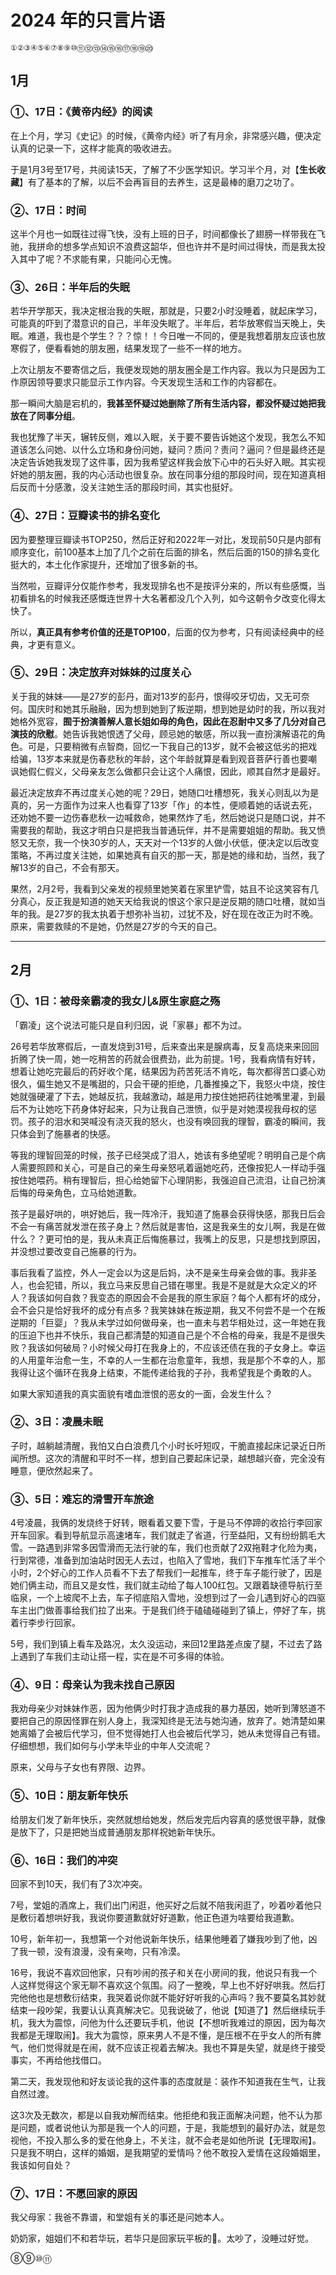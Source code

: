 # 2024 年的只言片语

```
①②③④⑤⑥⑦⑧⑨⑩⑪⑫⑬⑭⑮⑯⑰⑱⑲⑳
```

## 1月

### ①、17日：《黄帝内经》的阅读

在上个月，学习《史记》的时候，《黄帝内经》听了有月余，非常感兴趣，便决定认真的记录一下，这样才能真的吸收进去。

于是1月3号至17号，共阅读15天，了解了不少医学知识。学习半个月，对【**生长收藏**】有了基本的了解，以后不会再盲目的去养生，这是最棒的磨刀之功了。

### ②、17日：时间

这半个月也一如既往过得飞快，没有上班的日子，时间都像长了翅膀一样带我在飞驰，我拼命的想多学点知识不浪费这韶华，但也许并不是时间过得快，而是我太投入其中了呢？不求能有果，只能问心无愧。


### ③、26日：半年后的失眠

若华开学那天，我决定根治我的失眠，那就是，只要2小时没睡着，就起床学习，可能真的吓到了潜意识的自己，半年没失眠了。半年后，若华放寒假当天晚上，失眠。难道，我也是个学生？？？惊！！今日唯一不同的，便是我想着朋友应该也放寒假了，便看看她的朋友圈，结果发现了一些不一样的地方。

上次让朋友不要寄信之后，我便发现她的朋友圈全是工作内容。我以为只是因为工作原因领导要求只能显示工作内容。今天发现生活和工作的内容都在。

那一瞬间大脑是宕机的，**我甚至怀疑过她删除了所有生活内容，都没怀疑过她把我放在了同事分组**。

我也犹豫了半天，辗转反侧，难以入眠，关于要不要告诉她这个发现，我怎么不知道该怎么问她、以什么立场和身份问她，疑问？质问？责问？逼问？但是最终还是决定告诉她我发现了这件事，因为我希望这样我会放下心中的石头好入眠。其实视奸她的朋友圈，我的内心活动也很复杂。放在同事分组的那段时间，现在知道真相后反而十分感激，没关注她生活的那段时间，其实也挺好。

### ④、27日：豆瓣读书的排名变化

因为要整理豆瓣读书TOP250，然后正好和2022年一对比，发现前50只是内部有顺序变化，前100基本上加了几个之前在后面的排名，然后后面的150的排名变化挺大的，本土化作家提升，还增加了很多新的书。

当然啦，豆瓣评分仅能作参考，我发现排名也不是按评分来的，所以有些感慨，当初看排名的时候我还感慨连世界十大名著都没几个入列，如今这朝令夕改变化得太快了。

所以，**真正具有参考价值的还是TOP100**，后面的仅为参考，只有阅读经典中的经典，才更有意义。

### ⑤、29日：决定放弃对妹妹的过度关心

关于我的妹妹——是27岁的彭丹，面对13岁的彭丹，恨得咬牙切齿，又无可奈何。国庆时和她其乐融融，因为想到她到了叛逆期，想到她是幼时的我，所以我对她格外宽容，**囿于扮演善解人意长姐如母的角色，因此在忍耐中又多了几分对自己演技的欣慰**。她告诉我她恨透了父母，顾忌她的敏感，所以我一直扮演解语花的角色。可是，只要稍微有点智商，回忆一下我自己的13岁，就不会被这低劣的把戏给骗，13岁本来就是伤春悲秋的年龄，这个年龄就算是看到观音菩萨行善也要嘲讽她假仁假义，父母亲友怎么做都只会让这个人痛恨，因此，顺其自然才是最好。

最近决定放弃不再过度关心她的呢？29日，她随口吐槽想死，我关心则乱以为是真的，另一方面作为过来人也看穿了13岁「作」的本性，便顺着她的话说去死，还劝她不要一边伤春悲秋一边喊救命，她果然炸了毛，然后她说只是随口说，并不需要我的帮助，我这才明白只是把我当普通玩伴，并不是需要姐姐的帮助。我又愤怒又无奈，我一个快30岁的人，天天对一个13岁的人做小伏低，便决定以后改变策略，不再过度关注她，如果她真有自灭的那一天，那是她的缘和劫，当然，我了解13岁的自己，不会有那天。

果然，2月2号，我看到父亲发的视频里她笑着在家里铲雪，姑且不论这笑容有几分真心，反正我是知道的她天天给我说的恨这个家只是逆反期的随口吐槽，就如当年的我。是27岁的我太执着于想弥补当初，过犹不及，好在现在改正为时不晚。原来，需要救赎的不是她，仍然是27岁的今天的自己。

---

## 2月

### ①、1日：被母亲霸凌的我女儿&原生家庭之殇

「霸凌」这个说法可能只是自利归因，说「家暴」都不为过。

26号若华放寒假后，一直发烧到31号，后来查出来是腺病毒，反复高烧来来回回折腾了快一周，她一吃稍苦的药就会很费劲，此为前提。1号，我看病情有好转，想着让她吃完最后的药好收个尾，结果因为药苦死活不肯吃，每次都得苦口婆心劝很久，偏生她又不是嘴甜的，只会干硬的拒绝，几番推搡之下，我怒火中烧，按住她就强硬灌了下去，她越反抗，我越激动，越是用力按住她把药往她嘴里灌，到最后不为让她吃下药身体好起来，只为让我自己泄愤，似乎是对她漠视我母权的惩罚。孩子的泪水和哭喊没有浇灭我的怒火，也没有唤回我的理智，霸凌的瞬间，我只体会到了施暴者的快感。

等我的理智回笼的时候，孩子已经哭成了泪人，她该有多绝望呢？明明自己是个病人需要照顾和关心，可是自己的亲生母亲怒吼着逼她吃药，还像按犯人一样动手强按住她喂药。稍有理智后，担心给她留下心理阴影，我强迫自己流泪，让自己扮演后悔的母亲角色，立马给她道歉。

孩子是最好哄的，哄好她后，我一阵冷汗，我知道了施暴会获得快感，那我日后会不会一有痛苦就发泄在孩子身上？然后就是害怕，这是我亲生的女儿啊，我是在做什么？？更可怕的是，我从未真正后悔施暴过，我嘴上的反思，只是想找到原因，并没想过要改变自己施暴的行为。

事后我看了监控，外人一定会以为这是后妈，决不是亲生母亲会做的事。我非圣人，也会犯错，所以，我立马来反思自己错在哪里。我是不是就是大众定义的坏人？我该如何自救？我变态的原因会不会是我的原生家庭？每个人都有坏的成分，会不会只是恰好我坏的成分有点多？我笑妹妹在叛逆期，我又不何尝不是一个在叛逆期的「巨婴」？我从未学过如何做母亲，也一直未与若华相处过，这一年她在我的压迫下也并不快乐，我自己都清楚的知道自己是个不合格的母亲，我是不是很失败？我该如何破局？小时候父母打在我身上的，不应该还债在我的子女身上。幸运的人用童年治愈一生，不幸的人一生都在治愈童年，我想，我是那个不幸的人，那我得让这个循环在我身上结束，不能传递给我的子孙，我希望我是个勇敢的人。

如果大家知道我的真实面貌有嗜血泄恨的恶女的一面，会发生什么？


### ②、3日：凌晨未眠

子时，越躺越清醒，我怕又白白浪费几个小时长吁短叹，干脆直接起床记录近日所闻所想。这次的清醒和平时不一样，想到自己要起床记录，越想越兴奋，完全没有睡意，便欣然起来了。

### ③、5日：难忘的滑雪开车旅途

4号凌晨，我俩的发烧终于好转，眼看着又要下雪，于是马不停蹄的收拾行李回家开车回家。看到导航显示高速堵车，我们就走了省道，行至益阳，又有纷纷鹅毛大雪。一路遇到非常多因雪滑而无法行驶的车，我们也贡献了2双拖鞋才化险为夷，行到常德，准备到加油站时因无人去过，也陷入了雪地，我们下车推车忙活了半个小时，2个好心的工作人员看不下去了帮我们一起推车，终于车子能行驶了，因是她们俩主动，而且又是女性，我们就主动给了每人100红包。又跟着缺德导航行至临泉，一个上坡爬不上去，车子彻底陷入雪地，没想到过了一会儿遇到好心的四驱车主出门做善事给我们拉了出来。于是我们终于磕磕碰碰到了镇上，停好了车，挑着行李步行回家。

5号，我们到镇上看车及路况，太久没运动，来回12里路差点废了腿，不过去了路上遇到了车我们主动让搭一程，实在是不可多得的体验。

### ④、9日：母亲认为我未找自己原因

我劝母亲少对妹妹作恶，因为他俩少时打我才造成我的暴力基因，她听到薄怒道不要把自己的原因怪罪在别人身上，我深知终是无法与她沟通，放弃了。她清楚如果她离婚了会被后代学习，但不觉得她打人也会被后代学习，她从未觉得自己有错。仔细想想，我们如何与小学未毕业的中年人交流呢？

原来，父母与子女也有界限、边界。

### ⑤、10日：朋友新年快乐

给朋友们发了新年快乐，突然就想给她发，然后发完后内容真的感觉很平静，就像是放下了，只是把她当成普通朋友那样祝她新年快乐。

### ⑥、16日：我们的冲突

回家不到10天，我们有了3次冲突。

7号，堂姐的酒席上，我们出门闲逛，他买好之后就不陪我闲逛了，吵着吵着他只是敷衍着想哄好我，我说你要道歉就好好道歉，他正色道为啥要给我道歉。

10号，新年初一，我想第一个对他说新年快乐，结果他睡着了嫌我吵到了他，凶了我一顿，没有浪漫，没有亲吻，只有冷漠。

16号，我说不喜欢回他家，只有吵闹的孩子和关在小房间的我，他说只有我一个人这样觉得这个家无聊不喜欢这个氛围。闷了一整晚，早上也不好好哄我。然后打完他他也是想敷衍结束，我哭着说你就不能好好听我的心声吗？我不要莫名其妙就结束一段吵架，我要认认真真解决它。见我说破了，他说【知道了】然后继续玩手机，我大为震惊，问他为什么还要玩手机，他说【不想听我难过的原因，因为每次我都是无理取闹】。我大为震惊，原来男人不是不懂，是压根不在乎女人的所有脾气，他们觉得就是在闹，就不应该正视着去解决。我也不算是失望，就是终于接受事实，不再给他找借口。

第二天，我发现他和好友谈论我的这件事的态度就是：装作不知道我在生气，让我自然过渡。

这3次及无数次，都是以自我劝解而结束。他拒绝和我正面解决问题，他不认为那是问题，或者说他认为那是我一个人的问题，于是，我能想到的最好办法，就是忽视他，不投入那么多的爱在他身上，不关注，就不会老是如他所说【无理取闹】。只是我不明白，这样的婚姻，是我期望的爱情吗？他不敢投入爱情在这段婚姻里，我该如何自处？

### ⑦、17日：不愿回家的原因

我父母家：我爸不靠谱，和堂姐有关的事还是问她本人。

奶奶家，姐姐们不和若华玩，若华只是回家玩平板的🚫。太吵了，没睡过好觉。

⑧⑨⑩⑪